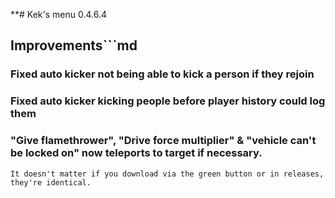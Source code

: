 **# Kek's menu 0.4.6.4

## **Improvements**```md
### Fixed auto kicker not being able to kick a person if they rejoin
### Fixed auto kicker kicking people before player history could log them
### "Give flamethrower", "Drive force multiplier" & "vehicle can't be locked on" now teleports to target if necessary.
```
It doesn't matter if you download via the green button or in releases, they're identical.